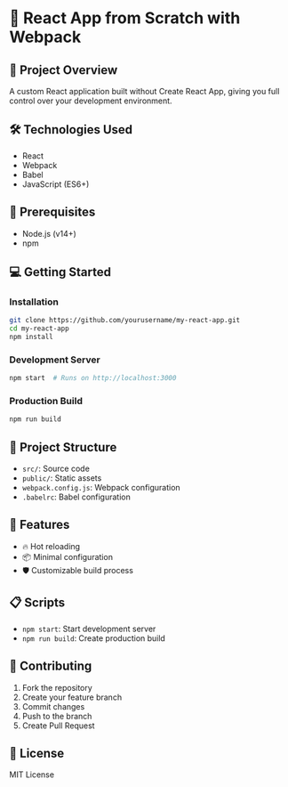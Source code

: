 # 🚀 React App from Scratch with Webpack

## 📝 Project Overview
A custom React application built without Create React App, giving you full control over your development environment.

## 🛠️ Technologies Used
- React
- Webpack
- Babel
- JavaScript (ES6+)

## 🔧 Prerequisites
- Node.js (v14+)
- npm

## 💻 Getting Started

### Installation
```bash
git clone https://github.com/yourusername/my-react-app.git
cd my-react-app
npm install
```

### Development Server
```bash
npm start  # Runs on http://localhost:3000
```

### Production Build
```bash
npm run build
```

## 📂 Project Structure
- `src/`: Source code
- `public/`: Static assets
- `webpack.config.js`: Webpack configuration
- `.babelrc`: Babel configuration

## 🚀 Features
- 🔥 Hot reloading
- 📦 Minimal configuration
- 🛡️ Customizable build process

## 📋 Scripts
- `npm start`: Start development server
- `npm run build`: Create production build

## 🤝 Contributing
1. Fork the repository
2. Create your feature branch
3. Commit changes
4. Push to the branch
5. Create Pull Request

## 📄 License
MIT License
